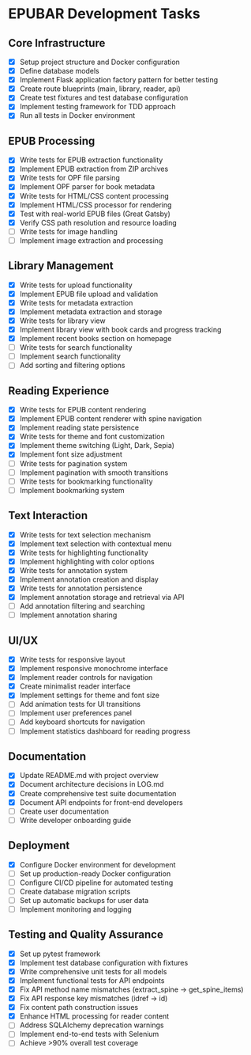 # EPUBAR Development Tasks

## Core Infrastructure

- [x] Setup project structure and Docker configuration
- [x] Define database models
- [x] Implement Flask application factory pattern for better testing
- [x] Create route blueprints (main, library, reader, api)
- [x] Create test fixtures and test database configuration
- [x] Implement testing framework for TDD approach
- [x] Run all tests in Docker environment

## EPUB Processing

- [x] Write tests for EPUB extraction functionality
- [x] Implement EPUB extraction from ZIP archives
- [x] Write tests for OPF file parsing
- [x] Implement OPF parser for book metadata
- [x] Write tests for HTML/CSS content processing
- [x] Implement HTML/CSS processor for rendering
- [x] Test with real-world EPUB files (Great Gatsby)
- [x] Verify CSS path resolution and resource loading
- [ ] Write tests for image handling
- [ ] Implement image extraction and processing

## Library Management

- [x] Write tests for upload functionality
- [x] Implement EPUB file upload and validation
- [x] Write tests for metadata extraction
- [x] Implement metadata extraction and storage
- [x] Write tests for library view
- [x] Implement library view with book cards and progress tracking
- [x] Implement recent books section on homepage
- [ ] Write tests for search functionality
- [ ] Implement search functionality
- [ ] Add sorting and filtering options

## Reading Experience

- [x] Write tests for EPUB content rendering
- [x] Implement EPUB content renderer with spine navigation
- [x] Implement reading state persistence
- [x] Write tests for theme and font customization
- [x] Implement theme switching (Light, Dark, Sepia)
- [x] Implement font size adjustment
- [ ] Write tests for pagination system
- [ ] Implement pagination with smooth transitions
- [ ] Write tests for bookmarking functionality
- [ ] Implement bookmarking system

## Text Interaction

- [x] Write tests for text selection mechanism
- [x] Implement text selection with contextual menu
- [x] Write tests for highlighting functionality
- [x] Implement highlighting with color options
- [x] Write tests for annotation system
- [x] Implement annotation creation and display
- [x] Write tests for annotation persistence
- [x] Implement annotation storage and retrieval via API
- [ ] Add annotation filtering and searching
- [ ] Implement annotation sharing

## UI/UX

- [x] Write tests for responsive layout
- [x] Implement responsive monochrome interface
- [x] Implement reader controls for navigation
- [x] Create minimalist reader interface
- [x] Implement settings for theme and font size
- [ ] Add animation tests for UI transitions
- [ ] Implement user preferences panel
- [ ] Add keyboard shortcuts for navigation
- [ ] Implement statistics dashboard for reading progress

## Documentation

- [x] Update README.md with project overview
- [x] Document architecture decisions in LOG.md
- [x] Create comprehensive test suite documentation
- [x] Document API endpoints for front-end developers
- [ ] Create user documentation
- [ ] Write developer onboarding guide

## Deployment

- [x] Configure Docker environment for development
- [ ] Set up production-ready Docker configuration
- [ ] Configure CI/CD pipeline for automated testing
- [ ] Create database migration scripts
- [ ] Set up automatic backups for user data
- [ ] Implement monitoring and logging

## Testing and Quality Assurance

- [x] Set up pytest framework
- [x] Implement test database configuration with fixtures
- [x] Write comprehensive unit tests for all models
- [x] Implement functional tests for API endpoints
- [x] Fix API method name mismatches (extract_spine → get_spine_items)
- [x] Fix API response key mismatches (idref → id)
- [x] Fix content path construction issues
- [x] Enhance HTML processing for reader content
- [ ] Address SQLAlchemy deprecation warnings
- [ ] Implement end-to-end tests with Selenium
- [ ] Achieve >90% overall test coverage
